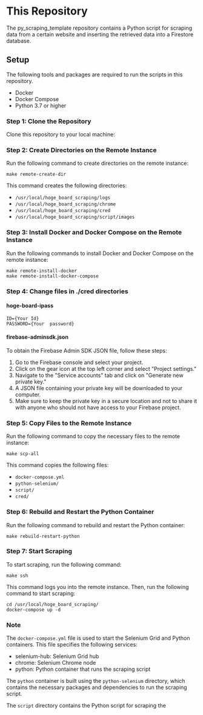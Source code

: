 # This Repository

The py_scraping_template repository contains a Python script for scraping data from a certain website and inserting the retrieved data into a Firestore database.

## Setup

The following tools and packages are required to run the scripts in this repository.

- Docker
- Docker Compose
- Python 3.7 or higher

### Step 1: Clone the Repository

Clone this repository to your local machine:

### Step 2: Create Directories on the Remote Instance

Run the following command to create directories on the remote instance:

```
make remote-create-dir
```

This command creates the following directories:

- `/usr/local/hoge_board_scraping/logs`
- `/usr/local/hoge_board_scraping/chrome`
- `/usr/local/hoge_board_scraping/cred`
- `/usr/local/hoge_board_scraping/script/images`

### Step 3: Install Docker and Docker Compose on the Remote Instance

Run the following commands to install Docker and Docker Compose on the remote instance:

```
make remote-install-docker
make remote-install-docker-compose
```

### Step 4: Change files in ./cred directories

#### hoge-board-ipass
```
ID={Your Id}
PASSWORD={Your  password}
```

#### firebase-adminsdk.json
To obtain the Firebase Admin SDK JSON file, follow these steps:

1. Go to the Firebase console and select your project.
2. Click on the gear icon at the top left corner and select "Project settings."
3. Navigate to the "Service accounts" tab and click on "Generate new private key."
4. A JSON file containing your private key will be downloaded to your computer.
5. Make sure to keep the private key in a secure location and not to share it with anyone who should not have access to your Firebase project.

### Step 5: Copy Files to the Remote Instance

Run the following command to copy the necessary files to the remote instance:

```
make scp-all
```

This command copies the following files:

- `docker-compose.yml`
- `python-selenium/`
- `script/`
- `cred/`

### Step 6: Rebuild and Restart the Python Container

Run the following command to rebuild and restart the Python container:

```
make rebuild-restart-python
```

### Step 7: Start Scraping

To start scraping, run the following command:

```
make ssh
```

This command logs you into the remote instance. Then, run the following command to start scraping:

```
cd /usr/local/hoge_board_scraping/
docker-compose up -d
```

### Note

The `docker-compose.yml` file is used to start the Selenium Grid and Python containers. 
This file specifies the following services:

- selenium-hub: Selenium Grid hub
- chrome: Selenium Chrome node
- python: Python container that runs the scraping script

The `python` container is built using the `python-selenium` directory, which contains the necessary packages and dependencies to run the scraping script.

The `script` directory contains the Python script for scraping the